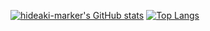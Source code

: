 
[![hideaki-marker's GitHub stats](https://github-readme-stats.vercel.app/api?username=hideaki-marker)](https://github.com/anuraghazra/github-readme-stats)
[![Top Langs](https://github-readme-stats.vercel.app/api/top-langs/?username=hideaki-marker&theme=ocean_dark&show_icons=true)](https://github.com/anuraghazra/github-readme-stats)

